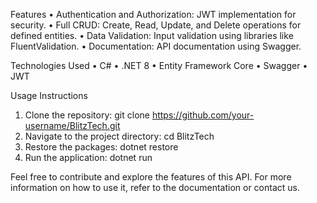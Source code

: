 Features
•	Authentication and Authorization: JWT implementation for security.
•	Full CRUD: Create, Read, Update, and Delete operations for defined entities.
•	Data Validation: Input validation using libraries like FluentValidation.
•	Documentation: API documentation using Swagger.

Technologies Used
•	C#
•	.NET 8
•	Entity Framework Core
•	Swagger
•	JWT

Usage Instructions
1.	Clone the repository: git clone https://github.com/your-username/BlitzTech.git
2.	Navigate to the project directory: cd BlitzTech
3.	Restore the packages: dotnet restore
4.	Run the application: dotnet run
   
Feel free to contribute and explore the features of this API. For more information on how to use it, refer to the documentation or contact us.
